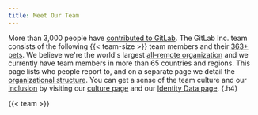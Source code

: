 ```yaml
---
title: Meet Our Team
---
```


More than 3,000 people have [contributed to GitLab](https://about.gitlab.com/community/contribute/). The GitLab Inc. team consists of
the following {{< team-size >}} team members and their [363+ pets](https://about.gitlab.com/company/team-pets). We
believe we're the world's largest [all-remote organization](/handbook/company/culture/all-remote/) and we currently have team
members in more than 65 countries and regions. This page lists who people report to, and on a separate page we detail
the [organizational structure](/handbook/company/structure/). You can get a sense of the team culture and our
[inclusion](/handbook/company/culture/inclusion/) by visiting our [culture page](/handbook/company/culture/) and our
[Identity Data page](/handbook/company/culture/inclusion/identity-data/).
{.h4}

{{< team >}}
